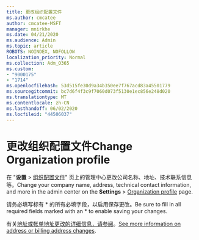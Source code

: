 ```yaml
---
title: 更改组织配置文件
ms.author: cmcatee
author: cmcatee-MSFT
manager: mnirkhe
ms.date: 04/21/2020
ms.audience: Admin
ms.topic: article
ROBOTS: NOINDEX, NOFOLLOW
localization_priority: Normal
ms.collection: Adm_O365
ms.custom:
- "9000175"
- "1714"
ms.openlocfilehash: 53d515fe30d9a34b350ee7f767acd83a45501779
ms.sourcegitcommit: bc7d6f4f3c9f7060d073f5130e1ec856e248d020
ms.translationtype: MT
ms.contentlocale: zh-CN
ms.lasthandoff: 06/02/2020
ms.locfileid: "44506037"
---
```

# <a name="change-organization-profile"></a><span data-ttu-id="b80a3-102">更改组织配置文件</span><span class="sxs-lookup"><span data-stu-id="b80a3-102">Change Organization profile</span></span>

<span data-ttu-id="b80a3-103">在 "**设置**  >  [组织配置文件](https://go.microsoft.com/fwlink/p/?linkid=2067339)" 页上的管理中心更改公司名称、地址、技术联系信息等。</span><span class="sxs-lookup"><span data-stu-id="b80a3-103">Change your company name, address, technical contact information, and more in the admin center on the **Settings** > [Organization profile](https://go.microsoft.com/fwlink/p/?linkid=2067339) page.</span></span>

<span data-ttu-id="b80a3-104">请务必填写标有 \* 的所有必填字段，以启用保存更改。</span><span class="sxs-lookup"><span data-stu-id="b80a3-104">Be sure to fill in all required fields marked with an \* to enable saving your changes.</span></span>

<span data-ttu-id="b80a3-105">有关[地址或帐单地址更改的详细信息，请参阅](https://docs.microsoft.com/microsoft-365/admin/manage/change-address-contact-and-more)。</span><span class="sxs-lookup"><span data-stu-id="b80a3-105">[See more information on address or billing address changes](https://docs.microsoft.com/microsoft-365/admin/manage/change-address-contact-and-more).</span></span>
